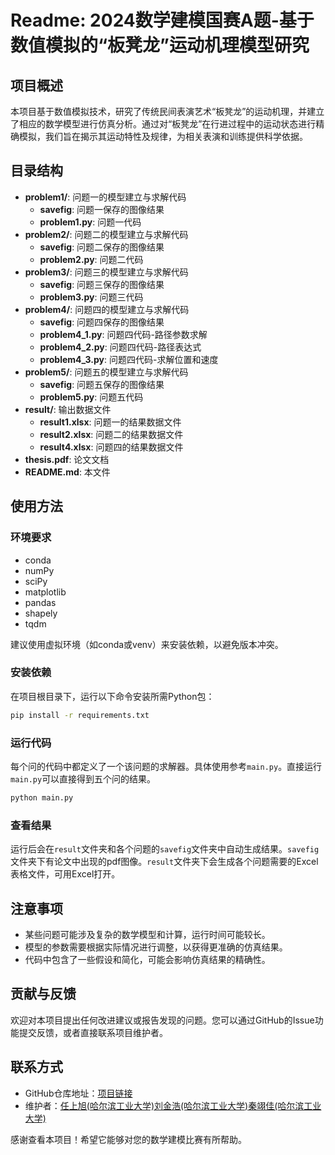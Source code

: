 # Readme: 2024数学建模国赛A题-基于数值模拟的“板凳龙”运动机理模型研究

## 项目概述

本项目基于数值模拟技术，研究了传统民间表演艺术“板凳龙”的运动机理，并建立了相应的数学模型进行仿真分析。通过对“板凳龙”在行进过程中的运动状态进行精确模拟，我们旨在揭示其运动特性及规律，为相关表演和训练提供科学依据。

## 目录结构

- **problem1/**: 问题一的模型建立与求解代码
   - **savefig**: 问题一保存的图像结果
   - **problem1.py**: 问题一代码
- **problem2/**: 问题二的模型建立与求解代码
   - **savefig**: 问题二保存的图像结果
   - **problem2.py**: 问题二代码
- **problem3/**: 问题三的模型建立与求解代码
   - **savefig**: 问题三保存的图像结果
   - **problem3.py**: 问题三代码
- **problem4/**: 问题四的模型建立与求解代码
   - **savefig**: 问题四保存的图像结果
   - **problem4_1.py**: 问题四代码-路径参数求解
   - **problem4_2.py**: 问题四代码-路径表达式
   - **problem4_3.py**: 问题四代码-求解位置和速度
- **problem5/**: 问题五的模型建立与求解代码
   - **savefig**: 问题五保存的图像结果
   - **problem5.py**: 问题五代码
- **result/**: 输出数据文件
   - **result1.xlsx**: 问题一的结果数据文件
   - **result2.xlsx**: 问题二的结果数据文件
   - **result4.xlsx**: 问题四的结果数据文件
- **thesis.pdf**: 论文文档
- **README.md**: 本文件

## 使用方法

### 环境要求

- conda
- numPy
- sciPy
- matplotlib
- pandas
- shapely
- tqdm

建议使用虚拟环境（如conda或venv）来安装依赖，以避免版本冲突。

### 安装依赖

在项目根目录下，运行以下命令安装所需Python包：

```bash
pip install -r requirements.txt
```

### 运行代码

每个问的代码中都定义了一个该问题的求解器。具体使用参考`main.py`。直接运行`main.py`可以直接得到五个问的结果。

```bash
python main.py
```

### 查看结果

运行后会在`result`文件夹和各个问题的`savefig`文件夹中自动生成结果。`savefig`文件夹下有论文中出现的pdf图像。`result`文件夹下会生成各个问题需要的Excel表格文件，可用Excel打开。

## 注意事项

- 某些问题可能涉及复杂的数学模型和计算，运行时间可能较长。
- 模型的参数需要根据实际情况进行调整，以获得更准确的仿真结果。
- 代码中包含了一些假设和简化，可能会影响仿真结果的精确性。

## 贡献与反馈

欢迎对本项目提出任何改进建议或报告发现的问题。您可以通过GitHub的Issue功能提交反馈，或者直接联系项目维护者。

## 联系方式

- GitHub仓库地址：[项目链接](https://github.com/BrassWrench/CUMCM2024-A-202408007227)
- 维护者：[任上旭(哈尔滨工业大学)](https://github.com/BrassWrench)[刘金浩(哈尔滨工业大学)](https://github.com/FarzoneILIN)[秦翊佳(哈尔滨工业大学)](https://github.com/corinamedici)

感谢查看本项目！希望它能够对您的数学建模比赛有所帮助。
